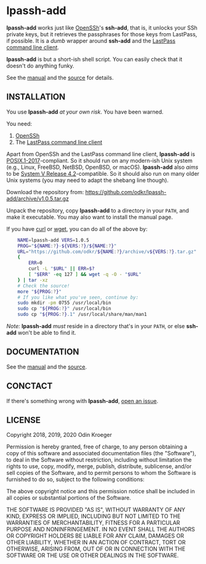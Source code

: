 # lpassh-add

**lpassh-add** works just like [OpenSSh](https://www.openssh.com)'s
**ssh-add**, that is, it unlocks your SSh private keys, but it retrieves
the passphrases for those keys from LastPass, if possible. It is a
*dumb* wrapper around **ssh-add** and the [LastPass command line
client](https://github.com/lastpass/lastpass-cli).

**lpassh-add** is but a short-ish shell script.
You can easily check that it doesn't do anything funky.

See the [manual](MANUAL.md) and the [source](lpassh-add) for details.


## INSTALLATION

You use **lpassh-add** *at your own risk*. You have been warned.

You need:

1. [OpenSSh](https://www.openssh.com)
2. The [LastPass command line client](https://github.com/lastpass/lastpass-cli)

Apart from OpenSSh and the LastPass command line client, **lpassh-add** is
[POSIX.1-2017](http://pubs.opengroup.org/onlinepubs/9699919799/)-compliant.
So it should run on any modern-ish Unix system (e.g., Linux, FreeBSD, NetBSD,
OpenBSD, or macOS). **lpassh-add** also *aims* to be
[System V Release 4.2](https://www.in-ulm.de/~mascheck/bourne/)-compatible.
So it should also run on many older Unix systems
(you may need to adapt the shebang line though).

Download the repository from:
<https://github.com/odkr/lpassh-add/archive/v1.0.5.tar.gz>

Unpack the repository, copy **lpassh-add** to a directory in your `PATH`,
and make it executable. You may also want to install the manual page.

If you have [curl](https://curl.haxx.se/) or
            [wget](https://www.gnu.org/software/wget/),
you can do all of the above by:

```sh
    NAME=lpassh-add VERS=1.0.5
    PROG="${NAME:?}-${VERS:?}/${NAME:?}"
    URL="https://github.com/odkr/${NAME:?}/archive/v${VERS:?}.tar.gz"
    {
        ERR=0
        curl -L "$URL" || ERR=$?
        [ "$ERR" -eq 127 ] && wget -q -O - "$URL"
    } | tar -xz
    # Check the source!
    more "${PROG:?}"
    # If you like what you've seen, continue by:
    sudo mkdir -pm 0755 /usr/local/bin
    sudo cp "${PROG:?}" /usr/local/bin
    sudo cp "${PROG:?}.1" /usr/local/share/man/man1
```

*Note:* **lpassh-add** *must* reside in a directory that's in your `PATH`,
or else **ssh-add** won't be able to find it.


## DOCUMENTATION

See the [manual](MANUAL.md) and the [source](lpassh-add).


## CONCTACT

If there's something wrong with **lpassh-add**,
[open an issue](https://github.com/odkr/lpassh-add/issues).


## LICENSE

Copyright 2018, 2019, 2020 Odin Kroeger

Permission is hereby granted, free of charge, to any person obtaining a
copy of this software and associated documentation files (the
"Software"), to deal in the Software without restriction, including
without limitation the rights to use, copy, modify, merge, publish,
distribute, sublicense, and/or sell copies of the Software, and to
permit persons to whom the Software is furnished to do so, subject to
the following conditions:

The above copyright notice and this permission notice shall be included
in all copies or substantial portions of the Software.

THE SOFTWARE IS PROVIDED "AS IS", WITHOUT WARRANTY OF ANY KIND, EXPRESS
OR IMPLIED, INCLUDING BUT NOT LIMITED TO THE WARRANTIES OF
MERCHANTABILITY, FITNESS FOR A PARTICULAR PURPOSE AND NONINFRINGEMENT.
IN NO EVENT SHALL THE AUTHORS OR COPYRIGHT HOLDERS BE LIABLE FOR ANY
CLAIM, DAMAGES OR OTHER LIABILITY, WHETHER IN AN ACTION OF CONTRACT,
TORT OR OTHERWISE, ARISING FROM, OUT OF OR IN CONNECTION WITH THE
SOFTWARE OR THE USE OR OTHER DEALINGS IN THE SOFTWARE.
